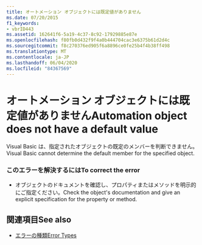 ```yaml
---
title: オートメーション オブジェクトには既定値がありません
ms.date: 07/20/2015
f1_keywords:
- vbrID443
ms.assetid: 162641f6-5a19-4c37-8c92-17929885e87e
ms.openlocfilehash: f80fb0d432f9f4a0b444704cac3e6375b61d2d4c
ms.sourcegitcommit: f8c270376ed905f6a8896ce0fe25b4f4b38ff498
ms.translationtype: MT
ms.contentlocale: ja-JP
ms.lasthandoff: 06/04/2020
ms.locfileid: "84367569"
---
```

# <a name="automation-object-does-not-have-a-default-value"></a><span data-ttu-id="10962-102">オートメーション オブジェクトには既定値がありません</span><span class="sxs-lookup"><span data-stu-id="10962-102">Automation object does not have a default value</span></span>
<span data-ttu-id="10962-103">Visual Basic は、指定されたオブジェクトの既定のメンバーを判断できません。</span><span class="sxs-lookup"><span data-stu-id="10962-103">Visual Basic cannot determine the default member for the specified object.</span></span>  
  
### <a name="to-correct-the-error"></a><span data-ttu-id="10962-104">このエラーを解決するには</span><span class="sxs-lookup"><span data-stu-id="10962-104">To correct the error</span></span>  
  
- <span data-ttu-id="10962-105">オブジェクトのドキュメントを確認し、プロパティまたはメソッドを明示的にご指定ください。</span><span class="sxs-lookup"><span data-stu-id="10962-105">Check the object's documentation and give an explicit specification for the property or method.</span></span>  
  
## <a name="see-also"></a><span data-ttu-id="10962-106">関連項目</span><span class="sxs-lookup"><span data-stu-id="10962-106">See also</span></span>

- [<span data-ttu-id="10962-107">エラーの種類</span><span class="sxs-lookup"><span data-stu-id="10962-107">Error Types</span></span>](../programming-guide/language-features/error-types.md)
